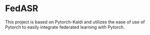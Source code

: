 # FedASR
This project is based on Pytorch-Kaldi and utilizes the ease of use of Pytorch to easily integrate federated learning with Pytorch.
